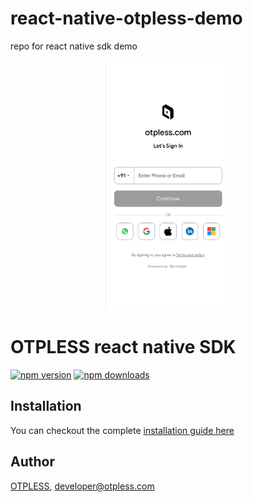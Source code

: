 # react-native-otpless-demo
repo for react native sdk demo

<p align="center">
  <img src="https://github.com/otpless-tech/Otpless-iOS-SDK/blob/main/loginPage.png" height="400"/>
</p>


# OTPLESS react native SDK
[![npm version](https://badge.fury.io/js/otpless-react-native.svg)](https://badge.fury.io/js/otpless-react-native)
[![npm downloads](https://img.shields.io/npm/dm/otpless-react-native.svg)](https://www.npmjs.com/package/otpless-react-native)


## Installation

You can checkout the complete [installation guide here](https://otpless.com/platforms/react-native)

## Author

[OTPLESS](https://otpless.com), developer@otpless.com
